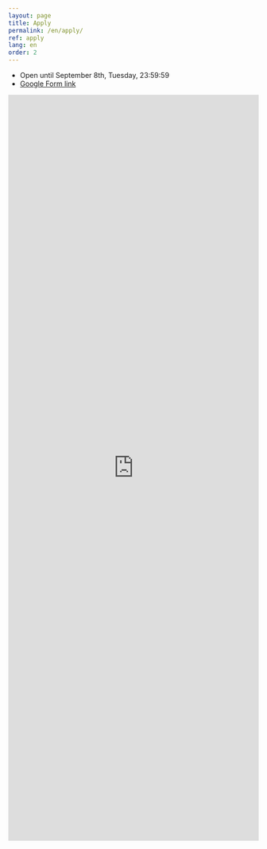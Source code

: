 ```yaml
---
layout: page
title: Apply
permalink: /en/apply/
ref: apply
lang: en
order: 2
---
```


- Open until September 8th, Tuesday, 23:59:59
- [Google Form link](https://docs.google.com/forms/d/e/1FAIpQLSfjHHWO8gsErOsrWX9eG0iVRy8FvM2UwZVNdLNV6Iz-ReKinA/viewform?usp=sf_link)
<iframe src="https://docs.google.com/forms/d/e/1FAIpQLSfjHHWO8gsErOsrWX9eG0iVRy8FvM2UwZVNdLNV6Iz-ReKinA/viewform?usp=sf_link" frameborder="0" width="100%" height="1500px"></iframe>
